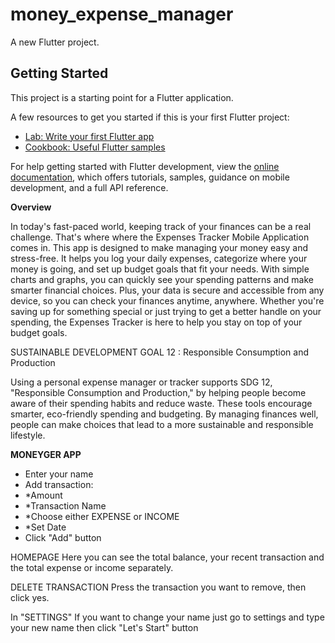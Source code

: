 # money_expense_manager

A new Flutter project.

## Getting Started

This project is a starting point for a Flutter application.

A few resources to get you started if this is your first Flutter project:

- [Lab: Write your first Flutter app](https://docs.flutter.dev/get-started/codelab)
- [Cookbook: Useful Flutter samples](https://docs.flutter.dev/cookbook)

For help getting started with Flutter development, view the
[online documentation](https://docs.flutter.dev/), which offers tutorials,
samples, guidance on mobile development, and a full API reference.

**Overview**

In today's fast-paced world, keeping track of your finances can be a real challenge. That's where where the Expenses Tracker Mobile Application comes in. This app is designed to make managing your money easy and stress-free. It helps you log your daily expenses, categorize where your money is going, and set up budget goals that fit your needs. With simple charts and graphs, you can quickly see your spending patterns and make smarter financial choices. Plus, your data is secure and accessible from any device, so you can check your finances anytime, anywhere. Whether you're saving up for something special or just trying to get a better handle on your spending, the Expenses Tracker is here to help you stay on top of your budget goals.

SUSTAINABLE DEVELOPMENT GOAL 12 : Responsible Consumption and Production

Using a personal expense manager or tracker supports SDG 12, "Responsible Consumption and
Production," by helping people become aware of their spending habits and reduce waste. These
tools encourage smarter, eco-friendly spending and budgeting. By managing finances well, people
can make choices that lead to a more sustainable and responsible lifestyle.

**MONEYGER APP**
-  Enter your name
-  Add transaction:
- *Amount
- *Transaction Name
- *Choose either EXPENSE or INCOME
- *Set Date
- Click "Add" button

HOMEPAGE
Here you can see the total balance, your recent transaction and the total expense or income separately.

DELETE TRANSACTION
Press the transaction you want to remove, then click yes.

In "SETTINGS"
If you want to change your name just go to settings and type your new name then click "Let's Start" button

